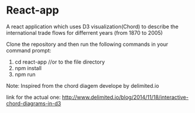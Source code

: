 # React-app
A react application which uses D3 visualization(Chord) to describe the international trade flows for differrent years (from 1870 to 2005) 

Clone the repository and then run the following commands in your command prompt:

1) cd react-app //or to the file directory
2) npm install
3) npm run









Note: Inspired from the chord diagem develope by delimited.io

link for the actual one: http://www.delimited.io/blog/2014/11/18/interactive-chord-diagrams-in-d3
